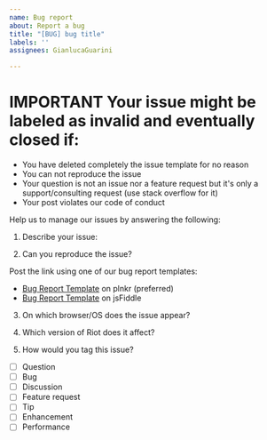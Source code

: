 ```yaml
---
name: Bug report
about: Report a bug
title: "[BUG] bug title"
labels: ''
assignees: GianlucaGuarini

---
```


# IMPORTANT Your issue might be labeled as invalid and eventually closed if:

   - You have deleted completely the issue template for no reason
   - You can not reproduce the issue
   - Your question is not an issue nor a feature request but it's only a support/consulting request (use stack overflow for it)
   - Your post violates our code of conduct

Help us to manage our issues by answering the following: 

1. Describe your issue:




2. Can you reproduce the issue?

  Post the link using one of our bug report templates:
  - [Bug Report Template](http://riotjs.com/examples/plunker/?app=bug-reporter) on plnkr (preferred)
  - [Bug Report Template](http://jsfiddle.net/gianlucaguarini/86m9uepL/) on jsFiddle

3. On which browser/OS does the issue appear?

4. Which version of Riot does it affect?

5. How would you tag this issue?

  - [ ] Question
  - [ ] Bug
  - [ ] Discussion
  - [ ] Feature request
  - [ ] Tip
  - [ ] Enhancement
  - [ ] Performance
